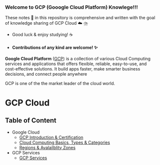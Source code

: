 ### Welcome to GCP (Gooogle Cloud Platform) Knowlege!!!

These notes :memo: in this repository is comprehensive and written with the goal of knowledge sharing of GCP Cloud :cloud:
⛈️

- Good luck & enjoy studying! :coffee: 
-  #### Contributions of any kind are welcome! :sparkles:


**Google Cloud Platform** ([GCP](https://cloud.google.com/)) is a collection of various Cloud Computing services and applications that offers flexible, reliable, easy-to-use, and cost-effective solutions. It build apps faster, make smarter business decisions, and connect people anywhere

GCP is one of the the market leader of the cloud world.


# GCP Cloud 

## **Table of Content**

- Google Cloud
  - [GCP Introduction & Certification ]()
  - [Cloud Computing Basics, Types & Categories](https://github.com/engineerbaz/AWS-Cloud-Knowledge/blob/master/01b%20Cloud_Computing_Basics.md) 
  - [Regions & Avalailblity Zones]()
- GCP Services 
  - [GCP Services]() 
